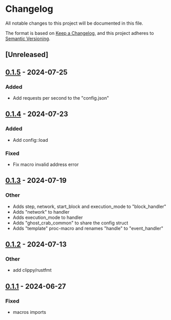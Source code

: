# Changelog
All notable changes to this project will be documented in this file.

The format is based on [Keep a Changelog](https://keepachangelog.com/en/1.0.0/),
and this project adheres to [Semantic Versioning](https://semver.org/spec/v2.0.0.html).

## [Unreleased]

## [0.1.5](https://github.com/stakelens/ghost-crab/compare/ghost-crab-macros-v0.1.4...ghost-crab-macros-v0.1.5) - 2024-07-25

### Added
- Add requests per second to the "config.json"

## [0.1.4](https://github.com/stakelens/ghost-crab/compare/ghost-crab-macros-v0.1.3...ghost-crab-macros-v0.1.4) - 2024-07-23

### Added
- Add config::load

### Fixed
- Fix macro invalid address error

## [0.1.3](https://github.com/stakelens/ghost-crab/compare/ghost-crab-macros-v0.1.2...ghost-crab-macros-v0.1.3) - 2024-07-19

### Other
- Adds step, network, start_block and execution_mode to "block_handler"
- Adds "network" to handler
- Adds execution_mode to handler
- Adds "ghost_crab_common" to share the config struct
- Adds "template" proc-macro and renames "handle" to "event_handler"

## [0.1.2](https://github.com/stakelens/ghost-crab/compare/ghost-crab-macros-v0.1.1...ghost-crab-macros-v0.1.2) - 2024-07-13

### Other
- add clippy/rustfmt

## [0.1.1](https://github.com/vistastaking/ghost-crab/compare/ghost-crab-macros-v0.1.0...ghost-crab-macros-v0.1.1) - 2024-06-27

### Fixed
- macros imports
